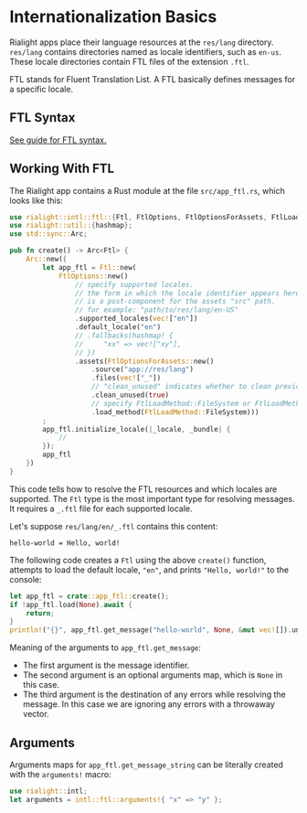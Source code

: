 # Internationalization Basics

Rialight apps place their language resources at the `res/lang` directory.
`res/lang` contains directories named as locale identifiers, such as `en-us`.
These locale directories contain FTL files of the extension `.ftl`.

FTL stands for Fluent Translation List. A FTL basically defines messages for a specific locale.

## FTL Syntax

[See guide for FTL syntax.](https://github.com/projectfluent/fluent/tree/master/guide)

## Working With FTL

The Rialight app contains a Rust module at the file `src/app_ftl.rs`, which looks like this:

```rust
use rialight::intl::ftl::{Ftl, FtlOptions, FtlOptionsForAssets, FtlLoadMethod};
use rialight::util::{hashmap};
use std::sync::Arc;

pub fn create() -> Arc<Ftl> {
    Arc::new({
        let app_ftl = Ftl::new(
            FtlOptions::new()
                // specify supported locales.
                // the form in which the locale identifier appears here
                // is a post-component for the assets "src" path. 
                // for example: "path/to/res/lang/en-US"
                .supported_locales(vec!["en"])
                .default_locale("en")
                // .fallbacks(hashmap! {
                //     "xx" => vec!["xy"],
                // })
                .assets(FtlOptionsForAssets::new()
                    .source("app://res/lang")
                    .files(vec!["_"])
                    // "clean_unused" indicates whether to clean previous unused locale data. 
                    .clean_unused(true)
                    // specify FtlLoadMethod::FileSystem or FtlLoadMethod::Http
                    .load_method(FtlLoadMethod::FileSystem)))
        ;
        app_ftl.initialize_locale(|_locale, _bundle| {
            //
        });
        app_ftl
    })
}
```

This code tells how to resolve the FTL resources and which locales are supported.
The `Ftl` type is the most important type for resolving messages.
It requires a `_.ftl` file for each supported locale.

Let's suppose `res/lang/en/_.ftl` contains this content:

```text
hello-world = Hello, world!
```

The following code creates a `Ftl` using the above `create()` function, attempts to load the default locale, `"en"`, and prints `"Hello, world!"` to the console:

```rust
let app_ftl = crate::app_ftl::create();
if !app_ftl.load(None).await {
    return;
}
println!("{}", app_ftl.get_message("hello-world", None, &mut vec![]).unwrap());
```

Meaning of the arguments to `app_ftl.get_message`:

- The first argument is the message identifier.
- The second argument is an optional arguments map, which is `None` in this case.
- The third argument is the destination of any errors while resolving the message.
In this case we are ignoring any errors with a throwaway vector.

## Arguments

Arguments maps for `app_ftl.get_message_string` can be literally created with the `arguments!` macro:

```rust
use rialight::intl;
let arguments = intl::ftl::arguments!{ "x" => "y" };
```
